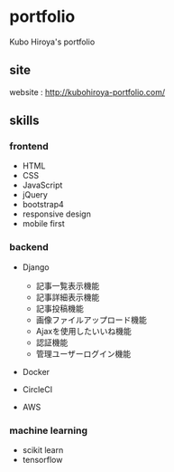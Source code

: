 # portfolio
Kubo Hiroya's portfolio

## site
website : http://kubohiroya-portfolio.com/

## skills

### frontend
- HTML
- CSS
- JavaScript
- jQuery
- bootstrap4
- responsive design
- mobile first

### backend
- Django
    - 記事一覧表示機能
    - 記事詳細表示機能
    - 記事投稿機能
    - 画像ファイルアップロード機能
    - Ajaxを使用したいいね機能
    - 認証機能
    - 管理ユーザーログイン機能

- Docker
- CircleCI
- AWS

### machine learning
- scikit learn
- tensorflow